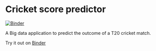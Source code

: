 # Cricket score predictor
[![Binder](https://mybinder.org/badge_logo.svg)](https://mybinder.org/v2/gh/Aveek-Saha/Cricket-score-predictor/master)


A Big data application to predict the outcome of a T20 cricket match.

Try it out on [Binder](https://mybinder.org/v2/gh/Aveek-Saha/Cricket-score-predictor/master)

